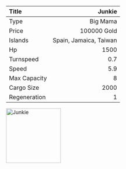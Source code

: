 |Title        | Junkie   
|:-|-:
|Type         | Big Mama           
|Price        | 100000 Gold    
|Islands      | Spain, Jamaica, Taiwan
|Hp           | 1500
|Turnspeed    | 0.7
|Speed        | 5.9
|Max Capacity | 8
|Cargo Size   | 2000
|Regeneration | 1

<img src="assets/img/junkie.png" alt="Junkie" width="150px" length="150px">